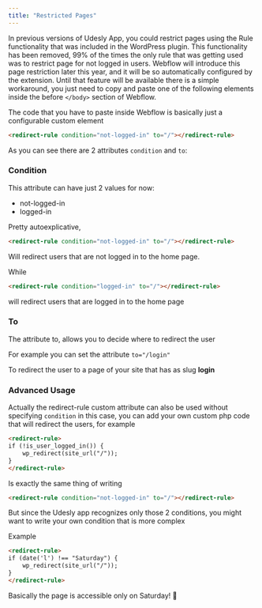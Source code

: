 ```yaml
---
title: "Restricted Pages"
---
```


In previous versions of Udesly App, you could restrict pages using the Rule functionality that was included in the WordPress plugin. This functionality has been removed, 99% of the times the only rule that was getting used was to restrict page for not logged in users. 
Webflow will introduce this page restriction later this year, and it will be so automatically configured by the extension. 
Until that feature will be available there is a simple workaround, you just need to copy and paste one of the following elements inside the before ```</body>``` section of Webflow.

The code that you have to paste inside Webflow is basically just a configurable custom element

```html
<redirect-rule condition="not-logged-in" to="/"></redirect-rule>
```

As you can see there are 2 attributes ```condition``` and ```to```:

### Condition

This attribute can have just 2 values for now:

* not-logged-in
* logged-in

Pretty autoexplicative, 

```html
<redirect-rule condition="not-logged-in" to="/"></redirect-rule>
```

Will redirect users that are not logged in to the home page.

While

```html
<redirect-rule condition="logged-in" to="/"></redirect-rule>
```

will redirect users that are logged in to the home page

### To

The attribute to, allows you to decide where to redirect the user

For example you can set the attribute ```to="/login"```

To redirect the user to a page of your site that has as slug **login**



### Advanced Usage

Actually the redirect-rule custom attribute can also be used without specifying ```condition``` in this case, you can add your own custom php code that will redirect the users, for example


```html
<redirect-rule>
if (!is_user_logged_in()) {
    wp_redirect(site_url("/"));
}
</redirect-rule>
```

Is exactly the same thing of writing

```html
<redirect-rule condition="not-logged-in" to="/"></redirect-rule>
```

But since the Udesly app recognizes only those 2 conditions, you might want to write your own condition that is more complex

Example

```html
<redirect-rule>
if (date('l') !== "Saturday") {
    wp_redirect(site_url("/"));
}
</redirect-rule>
```

Basically the page is accessible only on Saturday! 🤣